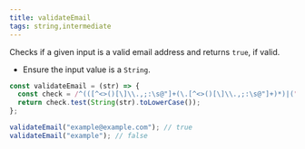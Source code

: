 ```yaml
---
title: validateEmail
tags: string,intermediate
---
```


Checks if a given input is a valid email address and returns `true`, if valid.

- Ensure the input value is a `String`.

```js
const validateEmail = (str) => {
  const check = /^(([^<>()[\]\\.,;:\s@"]+(\.[^<>()[\]\\.,;:\s@"]+)*)|(".+"))@((\[[0-9]{1,3}\.[0-9]{1,3}\.[0-9]{1,3}\.[0-9]{1,3}\])|(([a-zA-Z\-0-9]+\.)+[a-zA-Z]{2,}))$/;
  return check.test(String(str).toLowerCase());
};
```

```js
validateEmail("example@example.com"); // true
validateEmail("example"); // false
```
